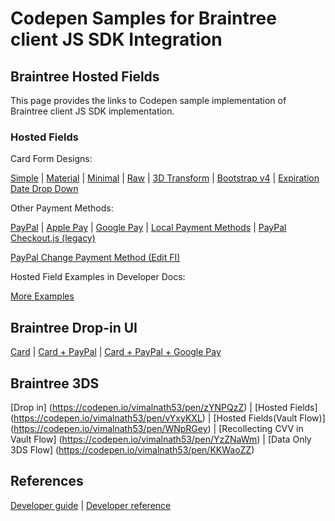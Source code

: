 # Codepen Samples for Braintree client JS SDK Integration

## Braintree Hosted Fields

This page provides the links to Codepen sample implementation of Braintree client JS SDK implementation.

### Hosted Fields

Card Form Designs:

[Simple](https://codepen.io/braintree/pen/ZWPpPG) | [Material](https://codepen.io/braintree/pen/mPgdPN) | [Minimal](https://codepen.io/braintree/pen/EKJVXp) | [Raw](https://codepen.io/braintree/pen/grQJQM) |  [3D Transform](https://codepen.io/braintree/pen/oLxqjd) | [Bootstrap v4](https://codepen.io/braintree/pen/zeamxM) | [Expiration Date Drop Down](https://codepen.io/braintree/pen/QGrXav)


Other Payment Methods:

[PayPal](https://codepen.io/the_tfulton/pen/wvveGKZ) | [Apple Pay]() | [Google Pay](https://codepen.io/the_tfulton/pen/abvpeWV) | [Local Payment Methods](https://codepen.io/the_tfulton/pen/RwwERNQ) | [PayPal Checkout.js (legacy)](https://codepen.io/the_tfulton/pen/PoomRmb)

[PayPal Change Payment Method (Edit FI)](https://codepen.io/ksuralta/pen/jObBENN)

Hosted Field Examples in Developer Docs:

[More Examples](https://developers.braintreepayments.com/guides/hosted-fields/examples/javascript/v3)



## Braintree Drop-in UI

[Card]() | [Card + PayPal]() | [Card + PayPal + Google Pay]()

## Braintree 3DS
[Drop in] (https://codepen.io/vimalnath53/pen/zYNPQzZ) | [Hosted Fields] (https://codepen.io/vimalnath53/pen/vYxyKXL) | [Hosted Fields(Vault Flow)] (https://codepen.io/vimalnath53/pen/WNpRGey) | [Recollecting CVV in Vault Flow] (https://codepen.io/vimalnath53/pen/YzZNaWm) | [Data Only 3DS Flow] (https://codepen.io/vimalnath53/pen/KKWaoZZ)


## References

[Developer guide](https://developers.braintreepayments.com/guides/hosted-fields/overview/javascript/v3) | [Developer reference](https://braintree.github.io/braintree-web/current/)

